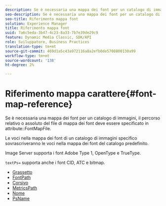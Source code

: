 ```yaml
---
description: Se è necessaria una mappa dei font per un catalogo di immagini, il percorso relativo o assoluto del file di mappa dei font deve essere specificato nell'attributo FontMapFile.
seo-description: Se è necessaria una mappa dei font per un catalogo di immagini, il percorso relativo o assoluto del file di mappa dei font deve essere specificato nell'attributo FontMapFile.
seo-title: Riferimento mappa font
solution: Experience Manager
title: Riferimento mappa font
uuid: 7a6c5eda-3b47-4c23-8a33-7b7e39de29c9
feature: Dynamic Media Classic, SDK/API
role: Sviluppatore, Business Practices
translation-type: tm+mt
source-git-commit: 469d1a5c43a972116a8a2efb0de5708800130a99
workflow-type: tm+mt
source-wordcount: '138'
ht-degree: 2%

---
```



# Riferimento mappa carattere{#font-map-reference}

Se è necessaria una mappa dei font per un catalogo di immagini, il percorso relativo o assoluto del file di mappa dei font deve essere specificato in attribute::FontMapFile.

Le voci nella mappa dei font di un catalogo di immagini specifico sovrascriveranno le voci nella mappa dei font del catalogo predefinito.

Image Server supporta i font Adobe Type 1, OpenType e TrueType.

`textPs=` supporta anche i font CID, ATC e bitmap.

* [Grassetto](r-bold-font.md)
* [FontPath](r-fontpath-font.md)
* [Corsivo](r-italic-font.md)
* [MetricsPath](r-metricspath-font.md)
* [Nome](r-name-font.md)
* [PsName](r-psname-font.md)
